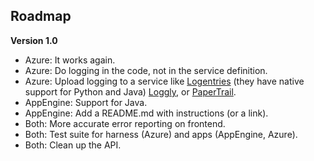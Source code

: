 ## Roadmap

**Version 1.0**

 - Azure: It works again.
 - Azure: Do logging in the code, not in the service definition.
 - Azure: Upload logging to a service like [Logentries][] (they have native
   support for Python and Java) [Loggly][], or [PaperTrail][].
 - AppEngine: Support for Java.
 - AppEngine: Add a README.md with instructions (or a link).
 - Both: More accurate error reporting on frontend.
 - Both: Test suite for harness (Azure) and apps (AppEngine, Azure).
 - Both: Clean up the API.

  [logentries]: http://logentries.com/
  [loggly]: http://loggly.com/
  [papertrail]: http://papertrailapp.com/

